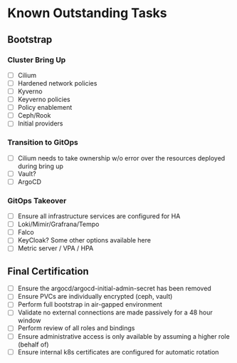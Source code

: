 # Known Outstanding Tasks

## Bootstrap

### Cluster Bring Up

* [ ] Cilium
* [ ] Hardened network policies
* [ ] Kyverno
* [ ] Keyverno policies
* [ ] Policy enablement
* [ ] Ceph/Rook
* [ ] Initial providers

### Transition to GitOps

* [ ] Cilium needs to take ownership w/o error over the resources deployed during bring up
* [ ] Vault?
* [ ] ArgoCD

### GitOps Takeover

* [ ] Ensure all infrastructure services are configured for HA
* [ ] Loki/Mimir/Grafrana/Tempo
* [ ] Falco
* [ ] KeyCloak? Some other options available here
* [ ] Metric server / VPA / HPA

## Final Certification

* [ ] Ensure the argocd/argocd-initial-admin-secret has been removed
* [ ] Ensure PVCs are individually encrypted (ceph, vault)
* [ ] Perform full bootstrap in air-gapped environment
* [ ] Validate no external connections are made passively for a 48 hour window
* [ ] Perform review of all roles and bindings
* [ ] Ensure administrative access is only available by assuming a higher role (behalf of)
* [ ] Ensure internal k8s certificates are configured for automatic rotation
